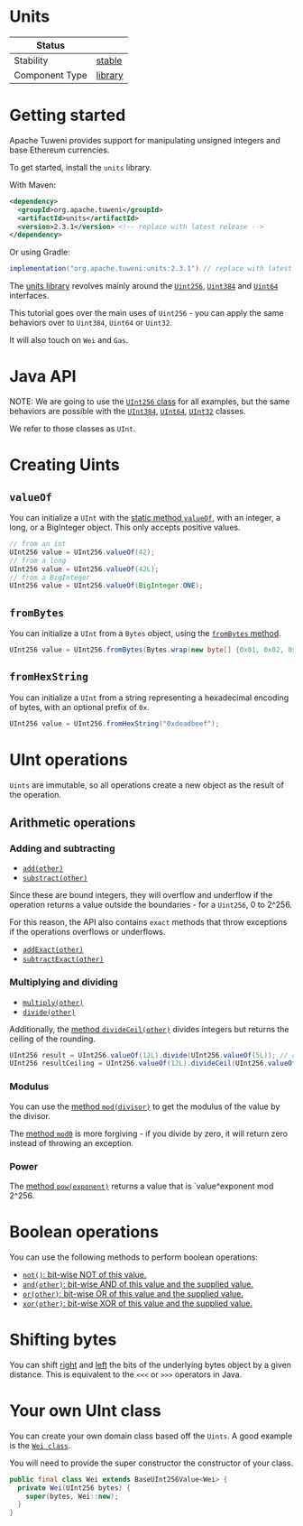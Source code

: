 <!---
Licensed to the Apache Software Foundation (ASF) under one or more contributor license agreements. See the NOTICE
file distributed with this work for additional information regarding copyright ownership. The ASF licenses this file
to You under the Apache License, Version 2.0 (the "License"); you may not use this file except in compliance with the
License. You may obtain a copy of the License at
 *
http://www.apache.org/licenses/LICENSE-2.0
 *
Unless required by applicable law or agreed to in writing, software distributed under the License is distributed on
an "AS IS" BASIS, WITHOUT WARRANTIES OR CONDITIONS OF ANY KIND, either express or implied. See the License for the
specific language governing permissions and limitations under the License.
 --->
# Units

| Status         |           |
|----------------|-----------|
| Stability      | [stable]  |
| Component Type | [library] |

# Getting started

Apache Tuweni provides support for manipulating unsigned integers and base Ethereum currencies.

To get started, install the `units` library.

With Maven:

```xml
<dependency>
  <groupId>org.apache.tuweni</groupId>
  <artifactId>units</artifactId>
  <version>2.3.1</version> <!-- replace with latest release -->
</dependency>
```

Or using Gradle:

```groovy
implementation("org.apache.tuweni:units:2.3.1") // replace with latest release
```

The [units library](https://tuweni.apache.org/docs/org.apache.tuweni.units.bigints/index.html) revolves mainly around the [`Uint256`](https://tuweni.apache.org/docs/org.apache.tuweni.units.bigints/-u-int256/index.html), [`Uint384`](https://tuweni.apache.org/docs/org.apache.tuweni.units.bigints/-u-int384/index.html)  and [`Uint64`](https://tuweni.apache.org/docs/org.apache.tuweni.units.bigints/-u-int64/index.html)  interfaces.

This tutorial goes over the main uses of `Uint256` - you can apply the same behaviors over to `Uint384`, `Uint64` or `Uint32`.

It will also touch on `Wei` and `Gas`.

# Java API 

NOTE: We are going to use the [`UInt256` class](https://tuweni.apache.org/docs/org.apache.tuweni.units.bigints/-u-int256/index.html) for all examples, but the same behaviors are possible with the [`UInt384`](https://tuweni.apache.org/docs/org.apache.tuweni.units.bigints/-u-int384/index.html), [`UInt64`](https://tuweni.apache.org/docs/org.apache.tuweni.units.bigints/-u-int64/index.html), [`UInt32`](https://tuweni.apache.org/docs/org.apache.tuweni.units.bigints/-u-int32/index.html) classes.

We refer to those classes as `UInt`.

# Creating Uints

## `valueOf`

You can initialize a `UInt` with the [static method `valueOf`](https://tuweni.apache.org/docs/org.apache.tuweni.units.bigints/-u-int256/value-of.html), with an integer, a long, or a BigInteger object. This only accepts positive values.

```java
// from an int
UInt256 value = UInt256.valueOf(42);
// from a long
UInt256 value = UInt256.valueOf(42L);
// from a BigInteger
UInt256 value = UInt256.valueOf(BigInteger.ONE);
```

## `fromBytes`

You can initialize a `UInt` from a `Bytes` object, using the [`fromBytes` method](https://tuweni.apache.org/docs/org.apache.tuweni.units.bigints/-u-int256/from-bytes.html).

```java
UInt256 value = UInt256.fromBytes(Bytes.wrap(new byte[] {0x01, 0x02, 0x03}));
```

## `fromHexString`

You can initialize a `UInt` from a string representing a hexadecimal encoding of bytes, with an optional prefix of `0x`.

```java
UInt256 value = UInt256.fromHexString("0xdeadbeef");
```

# UInt operations

`Uints` are immutable, so all operations create a new object as the result of the operation.

## Arithmetic operations

### Adding and subtracting

* [`add(other)`](https://tuweni.apache.org/docs/org.apache.tuweni.units.bigints/-u-int256-value/add.html)
* [`substract(other)`](https://tuweni.apache.org/docs/org.apache.tuweni.units.bigints/-u-int256-value/subtract.html)

Since these are bound integers, they will overflow and underflow if the operation returns a value outside the boundaries - for a `Uint256`, 0 to 2^256.

For this reason, the API also contains `exact` methods that throw exceptions if the operations overflows or underflows.

* [`addExact(other)`](https://tuweni.apache.org/docs/org.apache.tuweni.units.bigints/-u-int256-value/add-exact.html)
* [`subtractExact(other)`](https://tuweni.apache.org/docs/org.apache.tuweni.units.bigints/-u-int256-value/subtract-exact.html)

### Multiplying and dividing

* [`multiply(other)`](https://tuweni.apache.org/docs/org.apache.tuweni.units.bigints/-u-int256-value/multiply.html)
* [`divide(other)`](https://tuweni.apache.org/docs/org.apache.tuweni.units.bigints/-u-int256-value/divide.html)

Additionally, the [method `divideCeil(other)`](https://tuweni.apache.org/docs/org.apache.tuweni.units.bigints/-u-int256-value/divide-ceil.html) divides integers but returns the ceiling of the rounding.

```java
UInt256 result = UInt256.valueOf(12L).divide(UInt256.valueOf(5L)); // returns 2
UInt256 resultCeiling = UInt256.valueOf(12L).divideCeil(UInt256.valueOf(5L)); // returns 3
```

### Modulus

You can use the [method `mod(divisor)`](https://tuweni.apache.org/docs/org.apache.tuweni.units.bigints/-u-int256-value/mod.html) to get the modulus of the value by the divisor.

The [method `mod0`](https://tuweni.apache.org/docs/org.apache.tuweni.units.bigints/-u-int256-value/mod0.html) is more forgiving - if you divide by zero, it will return zero instead of throwing an exception.

### Power

The [method `pow(exponent)`](https://tuweni.apache.org/docs/org.apache.tuweni.units.bigints/-u-int256-value/pow.html) returns a value that is `value^exponent mod 2^256.
# Boolean operations
You can use the following methods to perform boolean operations:
* [`not()`: bit-wise NOT of this value.](https://tuweni.apache.org/docs/org.apache.tuweni.units.bigints/-u-int256/not.html)
* [`and(other)`: bit-wise AND of this value and the supplied value.](https://tuweni.apache.org/docs/org.apache.tuweni.units.bigints/-u-int256/and.html)
* [`or(other)`: bit-wise OR of this value and the supplied value.](https://tuweni.apache.org/docs/org.apache.tuweni.units.bigints/-u-int256/or.html)
* [`xor(other)`: bit-wise XOR of this value and the supplied value.](https://tuweni.apache.org/docs/org.apache.tuweni.units.bigints/-u-int256/xor.html)
# Shifting bytes
You can shift [right](https://tuweni.apache.org/docs/org.apache.tuweni.units.bigints/-u-int256/shift-right.html) and [left](https://tuweni.apache.org/docs/org.apache.tuweni.units.bigints/-u-int256/shift-left.html) the bits of the underlying bytes object by a given distance.
This is equivalent to the `<<<` or `>>>` operators in Java.

# Your own UInt class

You can create your own domain class based off the `Uints`. A good example is the [`Wei class`](https://tuweni.apache.org/docs/org.apache.tuweni.units.ethereum/-wei/index.html).

You will need to provide the super constructor the constructor of your class.

```java
public final class Wei extends BaseUInt256Value<Wei> { 
  private Wei(UInt256 bytes) {
    super(bytes, Wei::new);
  }
}
```

[stable]:https://github.com/tmio/tuweni/tree/main/docs/index.md#stable
[library]:https://github.com/tmio/tuweni/tree/main/docs/index.md#library